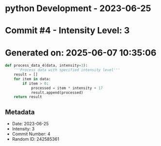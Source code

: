 ﻿# python Development - 2023-06-25
# Commit #4 - Intensity Level: 3
# Generated on: 2025-06-07 10:35:06
```python
def process_data_4(data, intensity=3):
    '''Process data with specified intensity level'''
    result = []
    for item in data:
        if item > 0:
            processed = item * intensity + 17
            result.append(processed)
    return result
```
## Metadata
- Date: 2023-06-25
- Intensity: 3
- Commit Number: 4
- Random ID: 242585361

